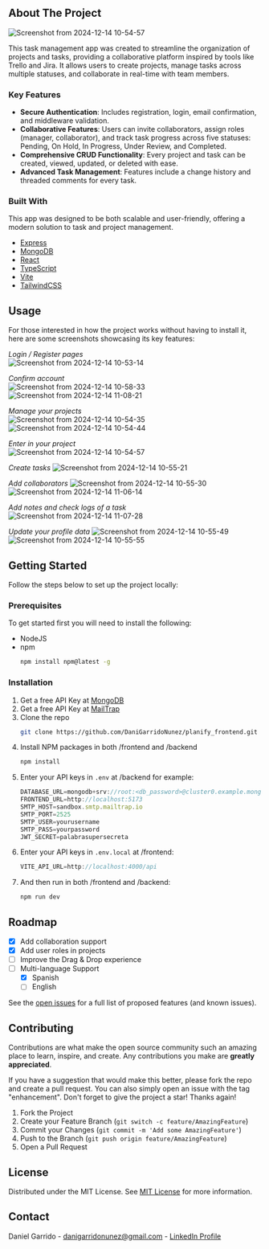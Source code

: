 ## About The Project

![Screenshot from 2024-12-14 10-54-57](https://github.com/user-attachments/assets/21a5357d-9bd7-4e0c-813e-d361da1bafd2)

This task management app was created to streamline the organization of projects and tasks, providing a collaborative platform inspired by tools like Trello and Jira. It allows users to create projects, manage tasks across multiple statuses, and collaborate in real-time with team members.

### Key Features

- **Secure Authentication**: Includes registration, login, email confirmation, and middleware validation.
- **Collaborative Features**: Users can invite collaborators, assign roles (manager, collaborator), and track task progress across five statuses: Pending, On Hold, In Progress, Under Review, and Completed.
- **Comprehensive CRUD Functionality**: Every project and task can be created, viewed, updated, or deleted with ease.
- **Advanced Task Management**: Features include a change history and threaded comments for every task.

### Built With

This app was designed to be both scalable and user-friendly, offering a modern solution to task and project management.

- [Express](https://expressjs.com/)
- [MongoDB](https://www.mongodb.com/)
- [React](https://reactjs.org)
- [TypeScript](https://www.typescriptlang.org/)
- [Vite](https://vite.dev/)
- [TailwindCSS](https://tailwindcss.com/)


## Usage

For those interested in how the project works without having to install it, here are some screenshots showcasing its key features:  

*Login / Register pages*  
![Screenshot from 2024-12-14 10-53-14](https://github.com/user-attachments/assets/8f0f0da3-6b17-49ee-9e38-fddb90ae2b5d)

*Confirm account*  
![Screenshot from 2024-12-14 10-58-33](https://github.com/user-attachments/assets/d7a8390d-e85b-4465-9f03-6f4dda3af99e)
![Screenshot from 2024-12-14 11-08-21](https://github.com/user-attachments/assets/803f21ff-aac7-464e-ba06-0dc2d76a2c38)

*Manage your projects*  
![Screenshot from 2024-12-14 10-54-35](https://github.com/user-attachments/assets/ab1a080b-5fb0-4ee9-b6d5-13f678760977)
![Screenshot from 2024-12-14 10-54-44](https://github.com/user-attachments/assets/7c81fcdc-c5db-48d7-966d-9de0ebf01a07)

*Enter in your project*  
 ![Screenshot from 2024-12-14 10-54-57](https://github.com/user-attachments/assets/ab0f043f-da68-4dad-b507-3c38a02a713e)

*Create tasks* 
![Screenshot from 2024-12-14 10-55-21](https://github.com/user-attachments/assets/ffe38738-55dc-49a5-a25f-1ddc92a1438a)

*Add collaborators* 
![Screenshot from 2024-12-14 10-55-30](https://github.com/user-attachments/assets/96bc0558-9967-489f-9bc3-ecfe3efce93d)
![Screenshot from 2024-12-14 11-06-14](https://github.com/user-attachments/assets/3ed3b5cc-8bc9-4a68-b8eb-e553571e6538)

*Add notes and check logs of a task*
![Screenshot from 2024-12-14 11-07-28](https://github.com/user-attachments/assets/e5c067aa-6fe1-4633-b1fc-323fe0ad8d89)

*Update your profile data* 
![Screenshot from 2024-12-14 10-55-49](https://github.com/user-attachments/assets/5544d17b-013e-4a33-b5cd-9d8c3a73cbfe)
![Screenshot from 2024-12-14 10-55-55](https://github.com/user-attachments/assets/44033f9a-8bce-4f3a-84bf-9161486ec5bd)


## Getting Started

Follow the steps below to set up the project locally:

### Prerequisites

To get started first you will need to install the following:

- NodeJS
- npm
  ```sh
  npm install npm@latest -g
  ```

### Installation

1. Get a free API Key at [MongoDB](https://www.mongodb.com/es/cloud/atlas/register)
2. Get a free API Key at [MailTrap](https://mailtrap.io/es/)
3. Clone the repo
   ```sh
   git clone https://github.com/DaniGarridoNunez/planify_frontend.git
   ```
4. Install NPM packages in both /frontend and /backend
   ```sh
   npm install
   ```
5. Enter your API keys in `.env` at /backend for example:
   ```js
   DATABASE_URL=mongodb+srv://root:<db_password>@cluster0.example.mongodb.net/planify_mern
   FRONTEND_URL=http://localhost:5173
   SMTP_HOST=sandbox.smtp.mailtrap.io
   SMTP_PORT=2525
   SMTP_USER=yourusername
   SMTP_PASS=yourpassword
   JWT_SECRET=palabrasupersecreta
   ```
6. Enter your API keys in `.env.local` at /frontend:
    ```js
    VITE_API_URL=http://localhost:4000/api
    ```
7. And then run in both /frontend and /backend:
   ```sh
   npm run dev
   ```

   
## Roadmap

- [x] Add collaboration support
- [x] Add user roles in projects
- [ ] Improve the Drag & Drop experience
- [ ] Multi-language Support
  - [x] Spanish
  - [ ] English

See the [open issues](https://github.com/DaniGarridoNunez/planify_frontend/issues) for a full list of proposed features (and known issues).

## Contributing

Contributions are what make the open source community such an amazing place to learn, inspire, and create. Any contributions you make are **greatly appreciated**.

If you have a suggestion that would make this better, please fork the repo and create a pull request. You can also simply open an issue with the tag "enhancement".
Don't forget to give the project a star! Thanks again!

1. Fork the Project
2. Create your Feature Branch (`git switch -c feature/AmazingFeature`)
3. Commit your Changes (`git commit -m 'Add some AmazingFeature'`)
4. Push to the Branch (`git push origin feature/AmazingFeature`)
5. Open a Pull Request

## License

Distributed under the MIT License. See [MIT License](https://opensource.org/licenses/MIT) for more information.

## Contact

Daniel Garrido - danigarridonunez@gmail.com - [LinkedIn Profile](https://www.linkedin.com/in/daniel-garrido-87b041223/)
